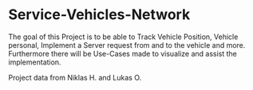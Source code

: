 # Service-Vehicles-Network
The goal of this Project is to be able to Track Vehicle Position, Vehicle personal, Implement a Server request from and to the vehicle and more. Furthermore there will be Use-Cases made to visualize and assist the implementation.

Project data  from Niklas H. and Lukas O.
